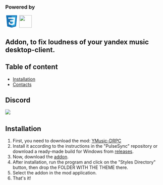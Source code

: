 ### Powered by
<a href="https://developer.mozilla.org/en-US/docs/Web/CSS"><img src="https://raw.githubusercontent.com/devicons/devicon/master/icons/css3/css3-original.svg" height="40px" width="40px" /></a> <a href="https://www.javascript.com/"><img src="https://github.com/nielslange/vanilla-js-academy/blob/master/js.ico" height="40px" width="40px" /></a>
    
## Addon, to fix loudness of your yandex music desktop-client.

## Table of content
- [Installation](#Установка)
- [Contacts](#Контакты)

## Discord
<p>
    <a href="https://discord.gg/pulsesync">
      <img width="300" alt=" " src="https://img.shields.io/badge/Discord-%237289DA.svg?logo=discord&logoColor=white)](https://discord.gg/ky6bcdy7KA">
    </a>
</p>

## Installation
1. First, you need to download the mod: [YMusic-DRPC](https://github.com/PulseSync-LLC/YMusic-DRPC)
2. Install it according to the instructions in the "PulseSync" repository or download a ready-made build for Windows from [releases](https://github.com/PulseSync-LLC/YMusic-DRPC/releases).
3. Now, download the [addon](https://github.com/villenure/volumeYandexMusic/archive/refs/heads/main.zip).
4. After installation, run the program and click on the "Styles Directory" button, then drop the FOLDER WITH THE THEME there.
5. Select the addon in the mod application.
6. That's it!
